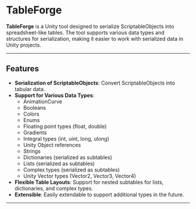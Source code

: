 # TableForge

**TableForge** is a Unity tool designed to serialize ScriptableObjects into spreadsheet-like tables. The tool supports various data types and structures for serialization, making it easier to work with serialized data in Unity projects.

---

## Features

- **Serialization of ScriptableObjects**: Convert ScriptableObjects into tabular data.
- **Support for Various Data Types**:
    - AnimationCurve
    - Booleans
    - Colors
    - Enums
    - Floating point types (float, double)
    - Gradients
    - Integral types (int, uint, long, ulong)
    - Unity Object references
    - Strings
    - Dictionaries (serialized as subtables)
    - Lists (serialized as subtables)
    - Complex types (serialized as subtables)
    - Unity Vector types (Vector2, Vector3, Vector4)
- **Flexible Table Layouts**: Support for nested subtables for lists, dictionaries, and complex types.
- **Extensible**: Easily extendable to support additional types in the future.

---
